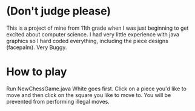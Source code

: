 # (Don't judge please)
This is a project of mine from 11th grade when I was just beginning to get excited about computer science.
I had very little experience with java graphics so I hard coded everything, including the piece designs (facepalm).
Very Buggy.

# How to play
Run NewChessGame.java
White goes first.
Click on a piece you'd like to move and then click on the square you like to move to. 
You will be prevented from performing illegal moves.
